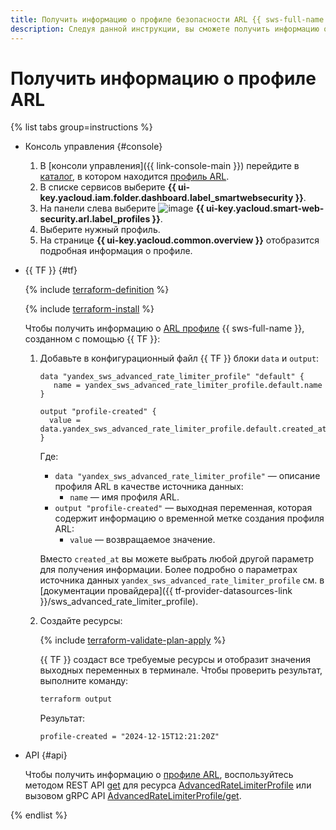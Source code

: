 ```yaml
---
title: Получить информацию о профиле безопасности ARL {{ sws-full-name }}
description: Следуя данной инструкции, вы сможете получить информацию о профиле безопасности ARL {{ sws-full-name }}.
---
```


# Получить информацию о профиле ARL

{% list tabs group=instructions %}

- Консоль управления {#console}

  1. В [консоли управления]({{ link-console-main }}) перейдите в [каталог](../../resource-manager/concepts/resources-hierarchy.md#folder), в котором находится [профиль ARL](../concepts/arl.md).
  1. В списке сервисов выберите **{{ ui-key.yacloud.iam.folder.dashboard.label_smartwebsecurity }}**.
  1. На панели слева выберите ![image](../../_assets/smartwebsecurity/arl.svg) **{{ ui-key.yacloud.smart-web-security.arl.label_profiles }}**.
  1. Выберите нужный профиль.
  1. На странице **{{ ui-key.yacloud.common.overview }}** отобразится подробная информация о профиле.

- {{ TF }} {#tf}

  {% include [terraform-definition](../../_tutorials/_tutorials_includes/terraform-definition.md) %}

  {% include [terraform-install](../../_includes/terraform-install.md) %}

  Чтобы получить информацию о [ARL профиле](../concepts/arl.md) {{ sws-full-name }}, созданном с помощью {{ TF }}:

  1. Добавьте в конфигурационный файл {{ TF }} блоки `data` и `output`:

     ```hcl
     data "yandex_sws_advanced_rate_limiter_profile" "default" {
        name = yandex_sws_advanced_rate_limiter_profile.default.name
     }

     output "profile-created" {
       value = data.yandex_sws_advanced_rate_limiter_profile.default.created_at
     }
     ```

     Где:
     * `data "yandex_sws_advanced_rate_limiter_profile"` — описание профиля ARL в качестве источника данных:
       * `name` — имя профиля ARL.
     * `output "profile-created"` — выходная переменная, которая содержит информацию о временной метке создания профиля ARL:
       * `value` — возвращаемое значение.

     Вместо `created_at` вы можете выбрать любой другой параметр для получения информации. Более подробно о параметрах источника данных `yandex_sws_advanced_rate_limiter_profile` см. в [документации провайдера]({{ tf-provider-datasources-link }}/sws_advanced_rate_limiter_profile).

  1. Создайте ресурсы:

     {% include [terraform-validate-plan-apply](../../_tutorials/_tutorials_includes/terraform-validate-plan-apply.md) %}

     {{ TF }} создаст все требуемые ресурсы и отобразит значения выходных переменных в терминале. Чтобы проверить результат, выполните команду:

     ```bash
     terraform output
     ```

     Результат:

     ```text
     profile-created = "2024-12-15T12:21:20Z"
     ```

- API {#api}

  Чтобы получить информацию о [профиле ARL](../concepts/arl.md), воспользуйтесь методом REST API [get](../advanced_rate_limiter/api-ref/AdvancedRateLimiterProfile/get.md) для ресурса [AdvancedRateLimiterProfile](../advanced_rate_limiter/api-ref/AdvancedRateLimiterProfile/index.md) или вызовом gRPC API [AdvancedRateLimiterProfile/get](../advanced_rate_limiter/api-ref/grpc/AdvancedRateLimiterProfile/get.md).

{% endlist %}